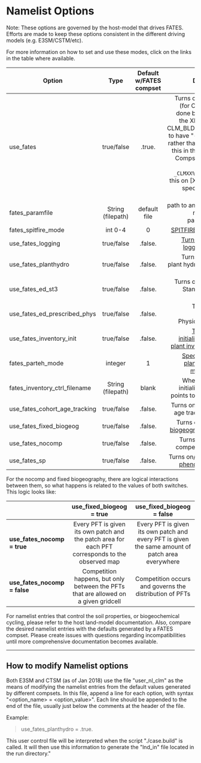 # Namelist Options

Note: These options are governed by the host-model that drives FATES.  Efforts are made to keep these options consistent in the different driving models (e.g. E3SM/CSTM/etc).

For more information on how to set and use these modes, click on the links in the table where available.


| Option               | Type              | Default w/FATES compset | Description |
| -------------------- |:-----------------:| :------:             |------------:|
| use_fates            | true/false        | .true.       | Turns on/off fates! (for CTSM this is done by changing the XML variable CLM_BLDNML_OPTS to have "-bgc fates" rather than changing this in the namelist) Compsets with for example `_CLMXX%FATES_` turn this on [XX is for the specific version number) |
| fates_paramfile      | String (filepath) | default file | path to an alternative netcdf fates parameter file |
| fates_spitfire_mode  | int 0-4           | 0            | [SPITFIRE fire model](https://github.com/NGEET/fates/wiki/SPITFIRE-Namelist-Options) |
| use_fates_logging    | true/false        | .false.      | [Turns on/off the logging module](https://github.com/NGEET/fates/wiki/Running-FATES-with-the-selective-logging-module-activated) |
| use_fates_planthydro | true/false        | .false.      | Turns on/off the plant hydrodynamics module |
| use_fates_ed_st3     | true/false        | .false.      | Turns on/off Static Stand Structure mode |
| use_fates_ed_prescribed_phys | true/false | .false.     | Turns on/off Prescribed Physiology mode |
| use_fates_inventory_init | true/false  | .false.        | [Turns on/off initialization from plant inventory data](https://github.com/NGEET/fates/wiki/Model-Initialization-Modes) |
| fates_parteh_mode | integer | 1 | [Specifies which plant allocation model to use](https://github.com/NGEET/fates/wiki/PARTEH-Modes) |
| fates_inventory_ctrl_filename | String (filepath) | blank | When inventory initialization true, points to control file |
| use_fates_cohort_age_tracking | true/false | .false.     | Turns on/off Cohort age tracking mode |
| use_fates_fixed_biogeog | true/false | .false. | Turns on/off [fixed biogeography mode](https://github.com/NGEET/fates/wiki/Fixed-Biogeography-Mode) |
| use_fates_nocomp | true/false | .false. | Turns on/off no-competition mode |
| use_fates_sp | true/false | .false. | Turns on/off [satellite phenology mode](https://github.com/NGEET/fates/wiki/SP-(satellite-phenology)-mode) |

For the nocomp and fixed biogeography, there are logical interactions between them, so what happens is related to the values of both switches.  This logic looks like:

| | use_fixed_biogeog = true | use_fixed_biogeog = false |
| -------------------- |:-----------------:| :------:             |
| **use_fates_nocomp = true** | Every PFT is given its own patch and the patch area for each PFT corresponds to the observed map | Every PFT is given its own patch and every PFT is given the same amount of patch area everywhere |
| **use_fates_nocomp = false** | Competition happens, but only between the PFTs that are allowed on a given gridcell | Competition occurs and governs the distribution of PFTs |

For namelist entries that control the soil properties, or biogeochemical cycling, please refer to the host land-model documentation.  Also, compare the desired namelist entries with the defaults generated by a FATES compset.  Please create issues with questions regarding incompatibilities until more comprehensive documentation becomes available.


***

## How to modify Namelist options

Both E3SM and CTSM (as of Jan 2018) use the file "user_nl_clm" as the means of modifying the namelist entries from the default values generated by different compsets.  In this file, append a line for each option, with syntax "<option_name> = <option_value>".  Each line should be appended to the end of the file, usually just below the comments at the header of the file.

Example:

> use_fates_planthydro = .true.

This user control file will be interpreted when the script "./case.build" is called.  It will then use this information to generate the "lnd_in" file located in the run directory."



